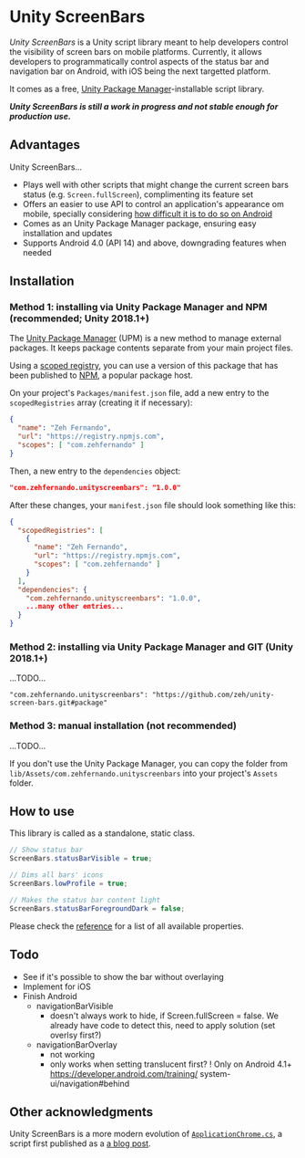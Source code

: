 # Unity ScreenBars

*Unity ScreenBars* is a Unity script library meant to help developers control the visibility of screen bars on mobile platforms. Currently, it allows developers to programmatically control aspects of the status bar and navigation bar on Android, with iOS being the next targetted platform.

It comes as a free, [Unity Package Manager](https://docs.unity3d.com/Manual/upm-parts.html)-installable script library.

***Unity ScreenBars is still a work in progress and not stable enough for production use.***

## Advantages

Unity ScreenBars...

* Plays well with other scripts that might change the current screen bars status (e.g. `Screen.fullScreen`), complimenting its feature set
* Offers an easier to use API to control an application's appearance om mobile, specially considering [how difficult it is to do so on Android](ANDROIDFLAGS.md)
* Comes as an Unity Package Manager package, ensuring easy installation and updates
* Supports Android 4.0 (API 14) and above, downgrading features when needed

## Installation

### Method 1: installing via Unity Package Manager and NPM (recommended; Unity 2018.1+)

The [Unity Package Manager](https://docs.unity3d.com/Packages/com.unity.package-manager-ui@1.8/manual/index.html) (UPM) is a new method to manage external packages. It keeps package contents separate from your main project files.

Using a [scoped registry](https://docs.unity3d.com/Manual/upm-scoped.html), you can use a version of this package that has been published to [NPM](https://www.npmjs.com/), a popular package host.

On your project's `Packages/manifest.json` file, add a new entry to the `scopedRegistries` array (creating it if necessary):

```json
{
  "name": "Zeh Fernando",
  "url": "https://registry.npmjs.com",
  "scopes": [ "com.zehfernando" ]
}
```

Then, a new entry to the `dependencies` object:

```json
"com.zehfernando.unityscreenbars": "1.0.0"
```

After these changes, your `manifest.json` file should look something like this:

```json
{
  "scopedRegistries": [
    {
      "name": "Zeh Fernando",
      "url": "https://registry.npmjs.com",
      "scopes": [ "com.zehfernando" ]
    }
  ],
  "dependencies": {
    "com.zehfernando.unityscreenbars": "1.0.0",
	...many other entries...
  }
}
```

### Method 2: installing via Unity Package Manager and GIT (Unity 2018.1+)

...TODO...

```
"com.zehfernando.unityscreenbars": "https://github.com/zeh/unity-screen-bars.git#package"
```

### Method 3: manual installation (not recommended)

...TODO...

If you don't use the Unity Package Manager, you can copy the folder from `lib/Assets/com.zehfernando.unityscreenbars` into your project's `Assets` folder.


## How to use

This library is called as a standalone, static class.

```CS
// Show status bar
ScreenBars.statusBarVisible = true;

// Dims all bars' icons
ScreenBars.lowProfile = true;

// Makes the status bar content light
ScreenBars.statusBarForegroundDark = false;
```

Please check the [reference](REFERENCE.md) for a list of all available properties.

## Todo

* See if it's possible to show the bar without overlaying
* Implement for iOS
* Finish Android
  + navigationBarVisible
  	* doesn't always work to hide, if Screen.fullScreen = false. We   already have code to detect this, need to apply solution (set overlsy   first?)
  + navigationBarOverlay
  	* not working
  	* only works when setting translucent first?
  	! Only on Android 4.1+ https://developer.android.com/training/  system-ui/navigation#behind

## Other acknowledgments

Unity ScreenBars is a more modern evolution of [`ApplicationChrome.cs`](https://github.com/zeh/unity-tidbits/blob/master/application/ApplicationChrome.cs), a script first published as a [a blog post](https://zehfernando.com/2015/unity-tidbits-changing-the-visibility-of-androids-navigation-and-status-bars-and-implementing-immersive-mode/).
